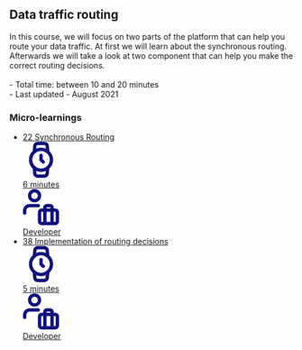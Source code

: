 <div class="ez-academy">
	<div class="ez-academy__body">
		<main class="master">
	<h2 class="title">Data traffic routing</h2>
    <p>
       In this course, we will focus on two parts of the platform that can help you route your data traffic. At first we will learn about the synchronous routing. Afterwards we will take a look at two component that can help you make the correct routing decisions.
        </br></br>
        - Total time: between 10 and 20 minutes
        </br>
        - Last updated - August 2021
    </p>
    <h3 class="title">Micro-learnings</h3>
    <ul class="strip-container">
    <li class="strip">
            <a href="../../docs/microlearning/intermediate-data-traffic-routing-synchronous-routing" class="strip__link">
            <label for="" class="strip__label">
                <span>22</span>
                Synchronous Routing
            </label>
            <div class="strip__attribute">
                <img class="strip__attribute-icon strip__attribute-icon--duration" src="../../img/microlearning/academy_index/icon-duration32.svg"/>
                <div class="strip__attribute-label">6 minutes</div>
            </div>
            <div class="strip__attribute">
                <img class="strip__attribute-icon strip__attribute-icon--roles" src="../../img/microlearning/academy_index/icon-roles32.svg"/>
                <div class="strip__attribute-label">Developer</div>
            </div>
        </a>
        </li>
        <li class="strip">
            <a href="../../docs/microlearning/intermediate-data-traffic-routing-implementation-of-routing-decisions" class="strip__link">
            <label for="" class="strip__label">
                <span>38</span>
                Implementation of routing decisions
            </label>
            <div class="strip__attribute">
                <img class="strip__attribute-icon strip__attribute-icon--duration" src="../../img/microlearning/academy_index/icon-duration32.svg"/>
                <div class="strip__attribute-label">5 minutes</div>
            </div>
            <div class="strip__attribute">
                <img class="strip__attribute-icon strip__attribute-icon--roles" src="../../img/microlearning/academy_index/icon-roles32.svg"/>
                <div class="strip__attribute-label">Developer</div>
            </div>
        </a>
        </li>    
    </ul>
    </main>
    </div>
</div>
